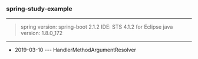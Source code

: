### spring-study-example 
---
> spring version: spring-boot 2.1.2 
> IDE: STS 4.1.2 for Eclipse 
> java version: 1.8.0_172
---
* 2019-03-10 --- HandlerMethodArgumentResolver 
